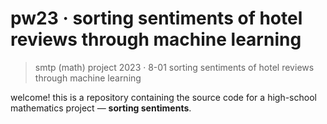 # pw23 · sorting sentiments of hotel reviews through machine learning
> smtp (math) project 2023 · 8-01 sorting sentiments of hotel reviews through machine learning

welcome! this is a repository containing the source code
for a high-school mathematics project — **sorting sentiments**.
